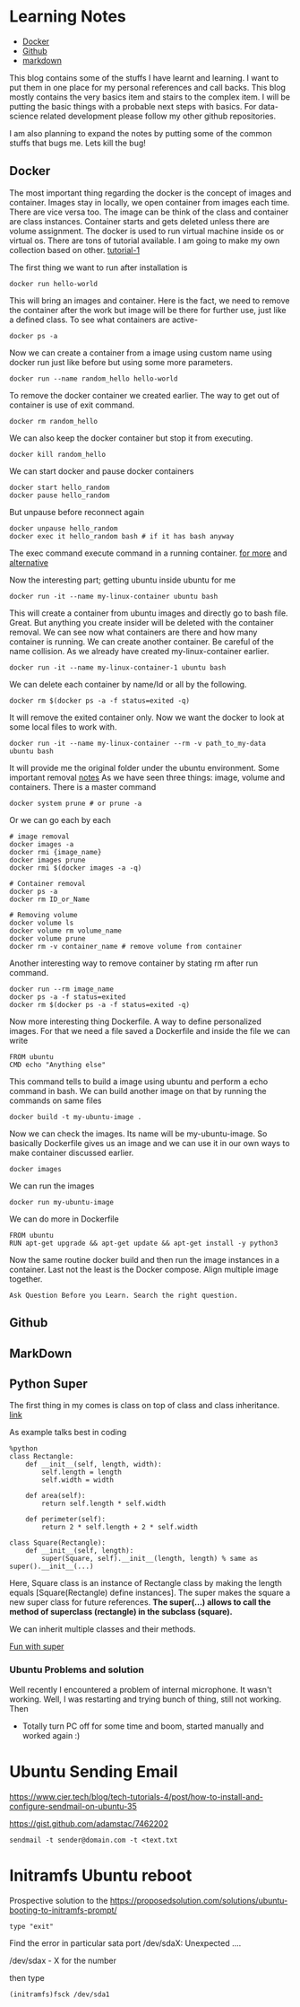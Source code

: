 # Learning Notes

- [Docker](##docker)
- [Github](##github)
- [markdown](##markdown)

This blog contains some of the stuffs I have learnt and learning. I want to put them in one place for my personal references and call backs. This blog mostly contains the very basics item and stairs to the complex item. I will be putting the basic things with a probable next steps with basics. For data-science related development please follow my other github repositories.  

I am also planning to expand the notes by putting some of the common stuffs that bugs me. Lets kill the bug!


## Docker

The most important thing regarding the docker is the concept of images and container. Images stay in locally, we open container from images each time. There are vice versa too. The image can be think of the class and container are class instances. Container starts and gets deleted unless there are volume assignment. The docker is used to run virtual machine inside os or virtual os. There are tons of tutorial available. I am going to make my own collection based on other.
[tutorial-1](https://jonnylangefeld.github.io/learning/Docker/How%2Bto%2BDocker.html)

The first thing we want to run after installation is
```
docker run hello-world
```
This will bring an images and container. Here is the fact, we need to remove the container after the work but image will be there for further use, just like a defined class. To see what containers are active-
```
docker ps -a
```
Now we can create a container from a image using custom name using docker run just like before but using some more parameters.
```
docker run --name random_hello hello-world
```
To remove the docker container we created earlier. The way to get out of container is use of exit command.
```
docker rm random_hello
```
We can also keep the docker container but stop it from executing.
```
docker kill random_hello
```
We can start docker and pause docker containers
```
docker start hello_random
docker pause hello_random
```
But unpause before reconnect again
```
docker unpause hello_random
docker exec it hello_random bash # if it has bash anyway
```
The exec command execute command in a running container. [for more](https://docs.docker.com/engine/reference/commandline/container_attach/) and [alternative](https://docs.docker.com/engine/reference/commandline/docker/)

Now the interesting part; getting ubuntu inside ubuntu for me
```
docker run -it --name my-linux-container ubuntu bash
```
This will create a container from ubuntu images and directly go to bash file. Great. But anything you create insider will be deleted with the container removal. We can see now what containers are there and how many container is running. We can create another container. Be careful of the name collision. As we already have created my-linux-container earlier.
```
docker run -it --name my-linux-container-1 ubuntu bash
```
We can delete each container by name/Id or all by the following.
```
docker rm $(docker ps -a -f status=exited -q)
```
It will remove the exited container only. Now we want the docker to look at some local files to work with.
```
docker run -it --name my-linux-container --rm -v path_to_my-data ubuntu bash
```
It will provide me the original folder under the ubuntu environment. Some important removal [notes](https://www.digitalocean.com/community/tutorials/how-to-remove-docker-images-containers-and-volumes)
As we have seen three things: image, volume and containers. There is a master command
```
docker system prune # or prune -a
```
Or we can go each by each
```
# image removal
docker images -a
docker rmi {image_name}
docker images prune
docker rmi $(docker images -a -q)

# Container removal
docker ps -a
docker rm ID_or_Name

# Removing volume
docker volume ls
docker volume rm volume_name
docker volume prune
docker rm -v container_name # remove volume from container
```
Another interesting way to remove container by stating rm after run command.
```
docker run --rm image_name
docker ps -a -f status=exited
docker rm $(docker ps -a -f status=exited -q)
```
Now more interesting thing Dockerfile. A way to define personalized images. For that we need a file saved a Dockerfile and inside the file we can write
```
FROM ubuntu
CMD echo "Anything else"
```
This command tells to build a image using ubuntu and perform a echo command in bash. We can build another image on that by running the commands on same files
```
docker build -t my-ubuntu-image .
```
Now we can check the images. Its name will be my-ubuntu-image. So basically Dockerfile gives us an image and we can use it in our own ways to make container discussed earlier.
```
docker images
```
We can run the images
```
docker run my-ubuntu-image
```
We can do more in Dockerfile
```
FROM ubuntu
RUN apt-get upgrade && apt-get update && apt-get install -y python3
```
Now the same routine docker build and then run the image instances in a container. Last not the least is the Docker compose. Align multiple image together.
```
Ask Question Before you Learn. Search the right question.
```
## Github

## MarkDown

## Python Super

The first thing in my comes is class on top of class and class inheritance. [link](https://realpython.com/python-super/)

As example talks best in coding
```
%python
class Rectangle:
    def __init__(self, length, width):
        self.length = length
        self.width = width

    def area(self):
        return self.length * self.width

    def perimeter(self):
        return 2 * self.length + 2 * self.width

class Square(Rectangle):
    def __init__(self, length):
        super(Square, self).__init__(length, length) % same as super().__init__(...)
```

Here, Square class is an instance of Rectangle class by making the length equals [Square(Rectangle) define instances]. The super makes the square a new super class for future references. **The super(...) allows to call the method of superclass (rectangle) in the subclass (square).**

We can inherit multiple classes and their methods.   

[Fun with super](https://www.programiz.com/python-programming/methods/built-in/super)


### Ubuntu Problems and solution

Well recently I encountered a problem of internal microphone. It wasn't working. Well, I was restarting and trying bunch of thing, still not working. Then

- Totally turn PC off for some time and boom, started manually and worked again :)


# Ubuntu Sending Email
https://www.cier.tech/blog/tech-tutorials-4/post/how-to-install-and-configure-sendmail-on-ubuntu-35


https://gist.github.com/adamstac/7462202

```
sendmail -t sender@domain.com -t <text.txt
```

# Initramfs Ubuntu reboot

Prospective solution to the
https://proposedsolution.com/solutions/ubuntu-booting-to-initramfs-prompt/

```
type "exit"
```

Find the error in particular sata port
/dev/sdaX: Unexpected ....

/dev/sdax - X for the number

then type
```
(initramfs)fsck /dev/sda1
```
